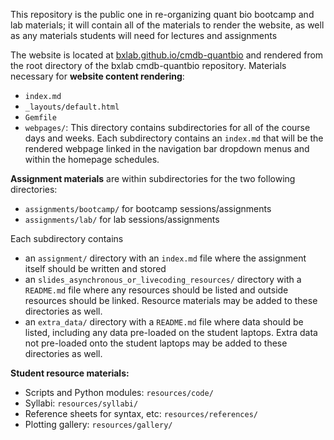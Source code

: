 This repository is the public one in re-organizing quant bio bootcamp and lab materials; it will contain all of the materials to render the website, as well as any materials students will need for lectures and assignments

The website is located at [bxlab.github.io/cmdb-quantbio](https://bxlab.github.io/cmdb-quantbio/) and rendered from the root directory of the bxlab cmdb-quantbio repository. Materials necessary for **website content rendering**:

* `index.md`
* `_layouts/default.html`
* `Gemfile`
* `webpages/`: This directory contains subdirectories for all of the course days and weeks. Each subdirectory contains an `index.md` that will be the rendered webpage linked in the navigation bar dropdown menus and within the homepage schedules.

**Assignment materials** are within subdirectories for the two following directories:

* `assignments/bootcamp/` for bootcamp sessions/assignments
* `assignments/lab/` for lab sessions/assignments

Each subdirectory contains

* an `assignment/` directory with an `index.md` file where the assignment itself should be written and stored
* an `slides_asynchronous_or_livecoding_resources/` directory with a `README.md` file where any resources should be listed and outside resources should be linked. Resource materials may be added to these directories as well.
* an `extra_data/` directory with a `README.md` file where data should be listed, including any data pre-loaded on the student laptops. Extra data not pre-loaded onto the student laptops may be added to these directories as well. 

**Student resource materials:**

* Scripts and Python modules: `resources/code/`
* Syllabi: `resources/syllabi/`
* Reference sheets for syntax, etc: `resources/references/`
* Plotting gallery: `resources/gallery/`
